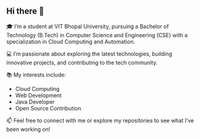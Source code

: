 ## Hi there 👋

🎓 I’m a student at VIT Bhopal University, pursuing a Bachelor of Technology (B.Tech) in Computer Science and Engineering (CSE) with a specialization in Cloud Computing and Automation.

💻 I’m passionate about exploring the latest technologies, building innovative projects, and contributing to the tech community.

📚 My interests include:

* Cloud Computing
* Web Development      
* Java Developer
* Open Source Contribution

  
📫 Feel free to connect with me or explore my repositories to see what I’ve been working on!
